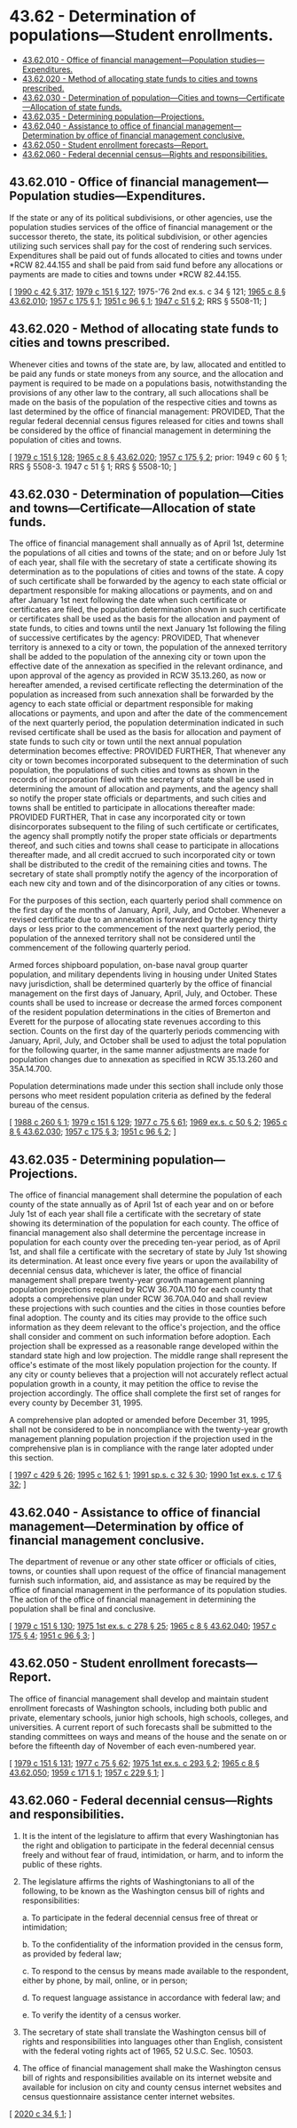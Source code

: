 # 43.62 - Determination of populations—Student enrollments.
* [43.62.010 - Office of financial management—Population studies—Expenditures.](#4362010---office-of-financial-managementpopulation-studiesexpenditures)
* [43.62.020 - Method of allocating state funds to cities and towns prescribed.](#4362020---method-of-allocating-state-funds-to-cities-and-towns-prescribed)
* [43.62.030 - Determination of population—Cities and towns—Certificate—Allocation of state funds.](#4362030---determination-of-populationcities-and-townscertificateallocation-of-state-funds)
* [43.62.035 - Determining population—Projections.](#4362035---determining-populationprojections)
* [43.62.040 - Assistance to office of financial management—Determination by office of financial management conclusive.](#4362040---assistance-to-office-of-financial-managementdetermination-by-office-of-financial-management-conclusive)
* [43.62.050 - Student enrollment forecasts—Report.](#4362050---student-enrollment-forecastsreport)
* [43.62.060 - Federal decennial census—Rights and responsibilities.](#4362060---federal-decennial-censusrights-and-responsibilities)
## 43.62.010 - Office of financial management—Population studies—Expenditures.
If the state or any of its political subdivisions, or other agencies, use the population studies services of the office of financial management or the successor thereto, the state, its political subdivision, or other agencies utilizing such services shall pay for the cost of rendering such services. Expenditures shall be paid out of funds allocated to cities and towns under *RCW 82.44.155 and shall be paid from said fund before any allocations or payments are made to cities and towns under *RCW 82.44.155.

\[ [1990 c 42 § 317](http://leg.wa.gov/CodeReviser/documents/sessionlaw/1990c42.pdf?cite=1990%20c%2042%20§%20317); [1979 c 151 § 127](http://leg.wa.gov/CodeReviser/documents/sessionlaw/1979c151.pdf?cite=1979%20c%20151%20§%20127); 1975-'76 2nd ex.s. c 34 § 121; [1965 c 8 § 43.62.010](http://leg.wa.gov/CodeReviser/documents/sessionlaw/1965c8.pdf?cite=1965%20c%208%20§%2043.62.010); [1957 c 175 § 1](http://leg.wa.gov/CodeReviser/documents/sessionlaw/1957c175.pdf?cite=1957%20c%20175%20§%201); [1951 c 96 § 1](http://leg.wa.gov/CodeReviser/documents/sessionlaw/1951c96.pdf?cite=1951%20c%2096%20§%201); [1947 c 51 § 2](http://leg.wa.gov/CodeReviser/documents/sessionlaw/1947c51.pdf?cite=1947%20c%2051%20§%202); RRS § 5508-11; \]

## 43.62.020 - Method of allocating state funds to cities and towns prescribed.
Whenever cities and towns of the state are, by law, allocated and entitled to be paid any funds or state moneys from any source, and the allocation and payment is required to be made on a populations basis, notwithstanding the provisions of any other law to the contrary, all such allocations shall be made on the basis of the population of the respective cities and towns as last determined by the office of financial management: PROVIDED, That the regular federal decennial census figures released for cities and towns shall be considered by the office of financial management in determining the population of cities and towns.

\[ [1979 c 151 § 128](http://leg.wa.gov/CodeReviser/documents/sessionlaw/1979c151.pdf?cite=1979%20c%20151%20§%20128); [1965 c 8 § 43.62.020](http://leg.wa.gov/CodeReviser/documents/sessionlaw/1965c8.pdf?cite=1965%20c%208%20§%2043.62.020); [1957 c 175 § 2](http://leg.wa.gov/CodeReviser/documents/sessionlaw/1957c175.pdf?cite=1957%20c%20175%20§%202); prior:   1949 c 60 § 1; RRS § 5508-3.   1947 c 51 § 1; RRS § 5508-10; \]

## 43.62.030 - Determination of population—Cities and towns—Certificate—Allocation of state funds.
The office of financial management shall annually as of April 1st, determine the populations of all cities and towns of the state; and on or before July 1st of each year, shall file with the secretary of state a certificate showing its determination as to the populations of cities and towns of the state. A copy of such certificate shall be forwarded by the agency to each state official or department responsible for making allocations or payments, and on and after January 1st next following the date when such certificate or certificates are filed, the population determination shown in such certificate or certificates shall be used as the basis for the allocation and payment of state funds, to cities and towns until the next January 1st following the filing of successive certificates by the agency: PROVIDED, That whenever territory is annexed to a city or town, the population of the annexed territory shall be added to the population of the annexing city or town upon the effective date of the annexation as specified in the relevant ordinance, and upon approval of the agency as provided in RCW 35.13.260, as now or hereafter amended, a revised certificate reflecting the determination of the population as increased from such annexation shall be forwarded by the agency to each state official or department responsible for making allocations or payments, and upon and after the date of the commencement of the next quarterly period, the population determination indicated in such revised certificate shall be used as the basis for allocation and payment of state funds to such city or town until the next annual population determination becomes effective: PROVIDED FURTHER, That whenever any city or town becomes incorporated subsequent to the determination of such population, the populations of such cities and towns as shown in the records of incorporation filed with the secretary of state shall be used in determining the amount of allocation and payments, and the agency shall so notify the proper state officials or departments, and such cities and towns shall be entitled to participate in allocations thereafter made: PROVIDED FURTHER, That in case any incorporated city or town disincorporates subsequent to the filing of such certificate or certificates, the agency shall promptly notify the proper state officials or departments thereof, and such cities and towns shall cease to participate in allocations thereafter made, and all credit accrued to such incorporated city or town shall be distributed to the credit of the remaining cities and towns. The secretary of state shall promptly notify the agency of the incorporation of each new city and town and of the disincorporation of any cities or towns.

For the purposes of this section, each quarterly period shall commence on the first day of the months of January, April, July, and October. Whenever a revised certificate due to an annexation is forwarded by the agency thirty days or less prior to the commencement of the next quarterly period, the population of the annexed territory shall not be considered until the commencement of the following quarterly period.

Armed forces shipboard population, on-base naval group quarter population, and military dependents living in housing under United States navy jurisdiction, shall be determined quarterly by the office of financial management on the first days of January, April, July, and October. These counts shall be used to increase or decrease the armed forces component of the resident population determinations in the cities of Bremerton and Everett for the purpose of allocating state revenues according to this section. Counts on the first day of the quarterly periods commencing with January, April, July, and October shall be used to adjust the total population for the following quarter, in the same manner adjustments are made for population changes due to annexation as specified in RCW 35.13.260 and 35A.14.700.

Population determinations made under this section shall include only those persons who meet resident population criteria as defined by the federal bureau of the census.

\[ [1988 c 260 § 1](http://leg.wa.gov/CodeReviser/documents/sessionlaw/1988c260.pdf?cite=1988%20c%20260%20§%201); [1979 c 151 § 129](http://leg.wa.gov/CodeReviser/documents/sessionlaw/1979c151.pdf?cite=1979%20c%20151%20§%20129); [1977 c 75 § 61](http://leg.wa.gov/CodeReviser/documents/sessionlaw/1977c75.pdf?cite=1977%20c%2075%20§%2061); [1969 ex.s. c 50 § 2](http://leg.wa.gov/CodeReviser/documents/sessionlaw/1969ex1c50.pdf?cite=1969%20ex.s.%20c%2050%20§%202); [1965 c 8 § 43.62.030](http://leg.wa.gov/CodeReviser/documents/sessionlaw/1965c8.pdf?cite=1965%20c%208%20§%2043.62.030); [1957 c 175 § 3](http://leg.wa.gov/CodeReviser/documents/sessionlaw/1957c175.pdf?cite=1957%20c%20175%20§%203); [1951 c 96 § 2](http://leg.wa.gov/CodeReviser/documents/sessionlaw/1951c96.pdf?cite=1951%20c%2096%20§%202); \]

## 43.62.035 - Determining population—Projections.
The office of financial management shall determine the population of each county of the state annually as of April 1st of each year and on or before July 1st of each year shall file a certificate with the secretary of state showing its determination of the population for each county. The office of financial management also shall determine the percentage increase in population for each county over the preceding ten-year period, as of April 1st, and shall file a certificate with the secretary of state by July 1st showing its determination. At least once every five years or upon the availability of decennial census data, whichever is later, the office of financial management shall prepare twenty-year growth management planning population projections required by RCW 36.70A.110 for each county that adopts a comprehensive plan under RCW 36.70A.040 and shall review these projections with such counties and the cities in those counties before final adoption. The county and its cities may provide to the office such information as they deem relevant to the office's projection, and the office shall consider and comment on such information before adoption. Each projection shall be expressed as a reasonable range developed within the standard state high and low projection. The middle range shall represent the office's estimate of the most likely population projection for the county. If any city or county believes that a projection will not accurately reflect actual population growth in a county, it may petition the office to revise the projection accordingly. The office shall complete the first set of ranges for every county by December 31, 1995.

A comprehensive plan adopted or amended before December 31, 1995, shall not be considered to be in noncompliance with the twenty-year growth management planning population projection if the projection used in the comprehensive plan is in compliance with the range later adopted under this section.

\[ [1997 c 429 § 26](http://lawfilesext.leg.wa.gov/biennium/1997-98/Pdf/Bills/Session%20Laws/Senate/6094.SL.pdf?cite=1997%20c%20429%20§%2026); [1995 c 162 § 1](http://lawfilesext.leg.wa.gov/biennium/1995-96/Pdf/Bills/Session%20Laws/Senate/5876.SL.pdf?cite=1995%20c%20162%20§%201); [1991 sp.s. c 32 § 30](http://lawfilesext.leg.wa.gov/biennium/1991-92/Pdf/Bills/Session%20Laws/House/1025-S.SL.pdf?cite=1991%20sp.s.%20c%2032%20§%2030); [1990 1st ex.s. c 17 § 32](http://leg.wa.gov/CodeReviser/documents/sessionlaw/1990ex1c17.pdf?cite=1990%201st%20ex.s.%20c%2017%20§%2032); \]

## 43.62.040 - Assistance to office of financial management—Determination by office of financial management conclusive.
The department of revenue or any other state officer or officials of cities, towns, or counties shall upon request of the office of financial management furnish such information, aid, and assistance as may be required by the office of financial management in the performance of its population studies. The action of the office of financial management in determining the population shall be final and conclusive.

\[ [1979 c 151 § 130](http://leg.wa.gov/CodeReviser/documents/sessionlaw/1979c151.pdf?cite=1979%20c%20151%20§%20130); [1975 1st ex.s. c 278 § 25](http://leg.wa.gov/CodeReviser/documents/sessionlaw/1975ex1c278.pdf?cite=1975%201st%20ex.s.%20c%20278%20§%2025); [1965 c 8 § 43.62.040](http://leg.wa.gov/CodeReviser/documents/sessionlaw/1965c8.pdf?cite=1965%20c%208%20§%2043.62.040); [1957 c 175 § 4](http://leg.wa.gov/CodeReviser/documents/sessionlaw/1957c175.pdf?cite=1957%20c%20175%20§%204); [1951 c 96 § 3](http://leg.wa.gov/CodeReviser/documents/sessionlaw/1951c96.pdf?cite=1951%20c%2096%20§%203); \]

## 43.62.050 - Student enrollment forecasts—Report.
The office of financial management shall develop and maintain student enrollment forecasts of Washington schools, including both public and private, elementary schools, junior high schools, high schools, colleges, and universities. A current report of such forecasts shall be submitted to the standing committees on ways and means of the house and the senate on or before the fifteenth day of November of each even-numbered year.

\[ [1979 c 151 § 131](http://leg.wa.gov/CodeReviser/documents/sessionlaw/1979c151.pdf?cite=1979%20c%20151%20§%20131); [1977 c 75 § 62](http://leg.wa.gov/CodeReviser/documents/sessionlaw/1977c75.pdf?cite=1977%20c%2075%20§%2062); [1975 1st ex.s. c 293 § 2](http://leg.wa.gov/CodeReviser/documents/sessionlaw/1975ex1c293.pdf?cite=1975%201st%20ex.s.%20c%20293%20§%202); [1965 c 8 § 43.62.050](http://leg.wa.gov/CodeReviser/documents/sessionlaw/1965c8.pdf?cite=1965%20c%208%20§%2043.62.050); [1959 c 171 § 1](http://leg.wa.gov/CodeReviser/documents/sessionlaw/1959c171.pdf?cite=1959%20c%20171%20§%201); [1957 c 229 § 1](http://leg.wa.gov/CodeReviser/documents/sessionlaw/1957c229.pdf?cite=1957%20c%20229%20§%201); \]

## 43.62.060 - Federal decennial census—Rights and responsibilities.
1. It is the intent of the legislature to affirm that every Washingtonian has the right and obligation to participate in the federal decennial census freely and without fear of fraud, intimidation, or harm, and to inform the public of these rights.

2. The legislature affirms the rights of Washingtonians to all of the following, to be known as the Washington census bill of rights and responsibilities:

    a. To participate in the federal decennial census free of threat or intimidation;

    b. To the confidentiality of the information provided in the census form, as provided by federal law;

    c. To respond to the census by means made available to the respondent, either by phone, by mail, online, or in person;

    d. To request language assistance in accordance with federal law; and

    e. To verify the identity of a census worker.

3. The secretary of state shall translate the Washington census bill of rights and responsibilities into languages other than English, consistent with the federal voting rights act of 1965, 52 U.S.C. Sec. 10503.

4. The office of financial management shall make the Washington census bill of rights and responsibilities available on its internet website and available for inclusion on city and county census internet websites and census questionnaire assistance center internet websites.

\[ [2020 c 34 § 1](http://lawfilesext.leg.wa.gov/biennium/2019-20/Pdf/Bills/Session%20Laws/House/2527-S.SL.pdf?cite=2020%20c%2034%20§%201); \]

